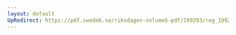 ```yaml
---
layout: default
UpRedirect: https://pdf.swedeb.se/riksdagen-volumeG-pdf/199293/reg_199293/reg_199293_0475.pdf
---
```

